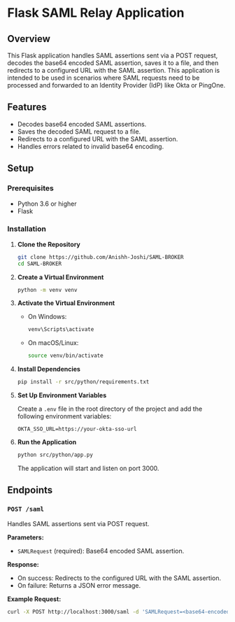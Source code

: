 # Flask SAML Relay Application

## Overview

This Flask application handles SAML assertions sent via a POST request, decodes the base64 encoded SAML assertion, saves it to a file, and then redirects to a configured URL with the SAML assertion. This application is intended to be used in scenarios where SAML requests need to be processed and forwarded to an Identity Provider (IdP) like Okta or PingOne.

## Features

- Decodes base64 encoded SAML assertions.
- Saves the decoded SAML request to a file.
- Redirects to a configured URL with the SAML assertion.
- Handles errors related to invalid base64 encoding.

## Setup

### Prerequisites

- Python 3.6 or higher
- Flask

### Installation

1. **Clone the Repository**

    ```bash
    git clone https://github.com/Anishh-Joshi/SAML-BROKER
    cd SAML-BROKER
    ```

2. **Create a Virtual Environment**

    ```bash
    python -m venv venv
    ```

3. **Activate the Virtual Environment**

    - On Windows:

        ```bash
        venv\Scripts\activate
        ```

    - On macOS/Linux:

        ```bash
        source venv/bin/activate
        ```

4. **Install Dependencies**

    ```bash
    pip install -r src/python/requirements.txt
    ```

5. **Set Up Environment Variables**

    Create a `.env` file in the root directory of the project and add the following environment variables:

    ```env
    OKTA_SSO_URL=https://your-okta-sso-url
    ```

6. **Run the Application**

    ```bash
    python src/python/app.py
    ```

    The application will start and listen on port 3000.

## Endpoints

### `POST /saml`

Handles SAML assertions sent via POST request.

**Parameters:**

- `SAMLRequest` (required): Base64 encoded SAML assertion.

**Response:**

- On success: Redirects to the configured URL with the SAML assertion.
- On failure: Returns a JSON error message.

**Example Request:**

```bash
curl -X POST http://localhost:3000/saml -d 'SAMLRequest=<base64-encoded-saml-assertion>'
